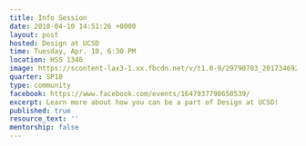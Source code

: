 ```yaml
---
title: Info Session
date: 2018-04-10 14:51:26 +0000
layout: post
hosted: Design at UCSD
time: Tuesday, Apr. 10, 6:30 PM
location: HSS 1346
image: https://scontent-lax3-1.xx.fbcdn.net/v/t1.0-9/29790703_2017346921839102_7176036207174877184_n.jpg?_nc_cat=0&_nc_eui2=v1%3AAeGesD5JIZKlieqhwgY6rfaMOYfVvH00P5zUZE26_q427j49HBjvuk7d0cEFKBt439QfP7u-UdW-c6rhBUQoHiFKHWGa8HiXZ0Aniqej_x0H-A&oh=592e4780a73e29274b261aed591fed96&oe=5B60DDCB
quarter: SP18
type: community
facebook: https://www.facebook.com/events/1647937798650539/
excerpt: Learn more about how you can be a part of Design at UCSD!
published: true
resource_text: ''
mentorship: false
---
```

